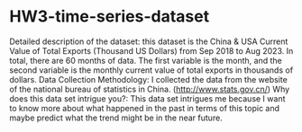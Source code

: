 # HW3-time-series-dataset
Detailed description of the dataset: this dataset is the China & USA Current Value of Total Exports (Thousand US Dollars) from Sep 2018 to Aug 2023. In total, there are 60 months of data.
The first variable is the month, and the second variable is the monthly current value of total exports in thousands of dollars.
Data Collection Methodology: I collected the data from the website of the national bureau of statistics in China. (http://www.stats.gov.cn/)
Why does this data set intrigue you?: This data set intrigues me because I want to know more about what happened in the past in terms of this topic and maybe predict what the trend might be in the near future.
